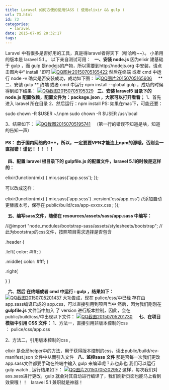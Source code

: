 ```yaml
---
title: Laravel 如何方便的使用SASS ( 使用elixir && gulp )
url: 73.html
id: 73
categories:
  - laravel
date: 2015-07-05 20:32:17
tags:
---
```


Laravel 中有很多是否好用的工具，真是得laravel者得天下（哈哈哈~~）。 小弟用的版本是 laravel 5.1 。 以下亲自测试可用：   **一、安装 node.js** 因为elixir 建基础于 gulp ，而 gulp 是nodejs的产物，所以需要到http://nodejs.org 中安装，请点击图片中“ install "即可 [![QQ图片20150705165422](/images/2015/07/QQ图片20150705165422.png)](/images/2015/07/QQ图片20150705165422.png) 然后在终端 或者 cmd 中运行 node -v 确实是否安装成功，成功如下图： [![QQ图片20150705165606](/images/2015/07/QQ图片20150705165606.png)](/images/2015/07/QQ图片20150705165606.png)     **二、安装 gulp ** 终端 或者 cmd 中运行 npm install --global gulp ，成功的时候得到如下结果： [![QQ截图20150705195329](/images/2015/07/QQ截图20150705195329.png)](/images/2015/07/QQ截图20150705195329.png)   **三、安装 laravel5 目录下的 node.js 配置依赖，配置文件为：package.json ，大家可以打开看看；** 1、首先进入 laravel 所在目录 2、然后运行：npm install PS: 如果在mac下，可能还要：

sudo chown -R $USER ~/.npm
sudo chown -R $USER /usr/local

3、结果如下： [![QQ截图20150705195741](/images/2015/07/QQ截图20150705195741.png)](/images/2015/07/QQ截图20150705195741.png)   （第一行的错误不知道是啥，知道的告知一声）

<!--more-->

#### PS： 由于国内网络的G**，所以，一定要要VPN才能连上npm的源哦，否则会一直报错！谨记！！！！！

  **四、配置 laravel 根目录下的 gulpfile.js 的配置文件，laravel 5.1的时候是这样的：**

elixir(function(mix) {
    mix.sass('app.scss');
});

可以改成这样：

elixir(function(mix) {
    mix.sass('app.scss')
        .version('css/app.css') //添加自动更替版本号，保存在 public/build/css/app-xxxxx.css
    ;
});

  **五、编写sass文件，随便在 resources/assets/sass/app.sass 中编写：**

//@import "node_modules/bootstrap-sass/assets/stylesheets/bootstrap";
//此为bootstrap的css文件，按照项目需求选择是否包含

.header {

  .left{
    color: #fff;
  }

  .middle{
    color: #fff;
  }

  .right{

  }
}

  **六、然后 在终端或者 cmd 中运行 : gulp ，结果如下：** [![QQ截图20150705201437](/images/2015/07/QQ截图20150705201437.png)](/images/2015/07/QQ截图20150705201437.png) 大功告成，现在 pulice/css/中已经 存在由app.sass编译已成的 app.css，可以直接引用到项目当中 然后，因为我们刚刚在  **gulpfile.js** 文件当中加入 了 version 进行版本控制，因此，会在 public/build/css/中出现以下文件： [![QQ截图20150705201730](/images/2015/07/QQ截图20150705201730.png)](/images/2015/07/QQ截图20150705201730.png)     **七、在项目模板中引用 CSS 文件：** 1、方法一，直接引用非版本控制的css ： pulice/css/app.css

<link rel="stylesheet" href="/public/css/app.css" >

2、方法二，引用版本控制的css ,

<link rel="stylesheet" href="{ { elixir('css/app.css')  }}" >

elixir 是全局helper中的方法，用于获得版本控制的css，读出public/build/rev-manifest.json 文件中从而引入文件   **八、监控sass 文件** 那是否每一次我们更改app.sass文件都要手动在终端中输入 gulp 来编译呢？非也非也 我们可以运行 gulp watch , 运行结果如下： [![QQ图片20150705202952](/images/2015/07/QQ图片20150705202952.png)](/images/2015/07/QQ图片20150705202952.png) 这样，每次我们对ass.sass进行更改，gulp 就会对其自动进行编译了，我们刷新页面也能马上看到效果哦！！   laravel 5.1 兼职就是神器！